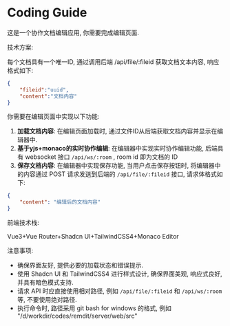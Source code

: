 # Coding Guide

这是一个协作文档编辑应用, 你需要完成编辑页面.

技术方案:

每个文档具有一个唯一ID, 通过调用后端 /api/file/:fileid 获取文档文本内容, 响应格式如下:

```json
{
    "fileid":"uuid",
    "content":"文档内容"
}
```

你需要在编辑页面中实现以下功能:

1. **加载文档内容**: 在编辑页面加载时, 通过文件ID从后端获取文档内容并显示在编辑器中.
2. **基于yjs+monaco的实时协作编辑**: 在编辑器中实现实时协作编辑功能, 后端具有 websocket 接口 `/api/ws/:room` , room id 即为文档的 ID
3. **保存文档内容**: 在编辑器中实现保存功能, 当用户点击保存按钮时, 将编辑器中的内容通过 POST 请求发送到后端的 `/api/file/:fileid` 接口, 请求体格式如下:

```json
{
    "content": "编辑后的文档内容"
}
```

前端技术栈:

Vue3+Vue Router+Shadcn UI+TailwindCSS4+Monaco Editor

注意事项:

- 确保界面友好, 提供必要的加载状态和错误提示.
- 使用 Shadcn UI 和 TailwindCSS4 进行样式设计, 确保界面美观, 响应式良好, 并具有暗色模式支持.
- 请求 API 时应直接使用相对路径, 例如 `/api/file/:fileid` 和 `/api/ws/:room` 等, 不要使用绝对路径.
- 执行命令时, 路径采用 git bash for windows 的格式, 例如 "/d/workdir/codes/remdit/server/web/src"